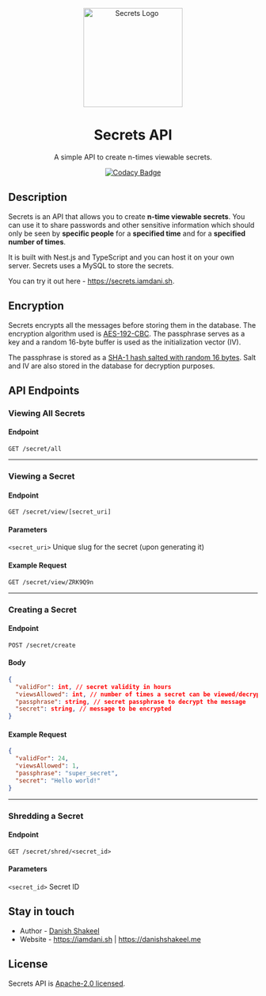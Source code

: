 <p align="center">
  <a href="http://secrets.iamdani.sh/" target="blank"><img src="https://danishshakeel.me/wp-content/uploads/2023/07/Group-6.png" width="200" alt="Secrets Logo" /></a>
</p>
<center>

# Secrets API

 A simple API to create n-times viewable secrets.</p>
  [![Codacy Badge](https://app.codacy.com/project/badge/Grade/724892df13e34f62bc989fc40ea9c216)](https://app.codacy.com/gh/danish17/secrets/dashboard?utm_source=gh&utm_medium=referral&utm_content=&utm_campaign=Badge_grade)

</center>

## Description
Secrets is an API that allows you to create <b>n-time viewable secrets</b>. You can use it to share passwords and other sensitive information which should only be seen by <b>specific people</b> for a <b>specified time</b> and for a <b>specified number of times</b>.

It is built with Nest.js and TypeScript and you can host it on your own server. Secrets uses a MySQL to store the secrets.

You can try it out here - https://secrets.iamdani.sh.
## Encryption
Secrets encrypts all the messages before storing them in the database. The encryption algorithm used is [AES-192-CBC](https://en.wikipedia.org/wiki/Advanced_Encryption_Standard). The passphrase serves as a key and a random 16-byte buffer is used as the initialization vector (IV).

The passphrase is stored as a [SHA-1 hash salted with random 16 bytes](https://docs.oracle.com/cd/E52734_01/oud/OUDCR/salted-sha1-password-storage-scheme.html#:~:text=The%20Salted%20SHA1%20Password%20Storage,SHA%2D1%20message%20digest%20algorithm). Salt and IV are also stored in the database for decryption purposes.

## API Endpoints
### Viewing All Secrets

#### Endpoint

```http
GET /secret/all
```

<hr>

### Viewing a Secret

#### Endpoint

```http
GET /secret/view/[secret_uri]
```

#### Parameters

`<secret_uri>` Unique slug for the secret (upon generating it)

#### Example Request

```http
GET /secret/view/ZRK9Q9n
```

<hr>

### Creating a Secret

#### Endpoint

```http
POST /secret/create
```

#### Body

```json
{
  "validFor": int, // secret validity in hours
  "viewsAllowed": int, // number of times a secret can be viewed/decrypted
  "passphrase": string, // secret passphrase to decrypt the message
  "secret": string, // message to be encrypted
}
```

#### Example Request

```json
{
  "validFor": 24,
  "viewsAllowed": 1,
  "passphrase": "super_secret",
  "secret": "Hello world!"
}
```

<hr>

### Shredding a Secret

#### Endpoint

```http
GET /secret/shred/<secret_id>
```

#### Parameters

`<secret_id>` Secret ID


## Stay in touch

- Author - [Danish Shakeel](https://iamdani.sh)
- Website - https://iamdani.sh | https://danishshakeel.me

## License

Secrets API is [Apache-2.0 licensed](LICENSE).
